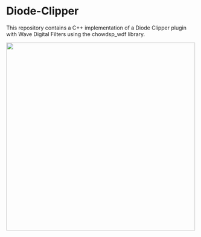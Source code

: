 # Diode-Clipper

This repository contains a C++ implementation of a Diode Clipper plugin with Wave Digital Filters using the chowdsp_wdf library. 

<img src="./resources/plugin_UI.PNG.png" width=500>

